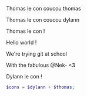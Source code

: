 Thomas le con coucou thomas

Thomas le con coucou dylann

Thomas le con !

Hello world !

We're trying git at school

With the fabulous @Nek- <3

Dylann le con !

```php
$cons = $dylann + $thomas;
```